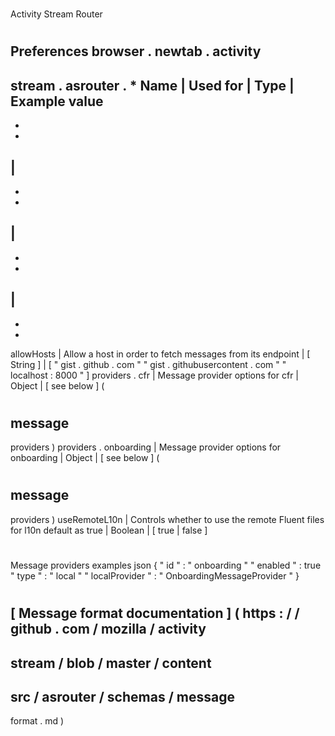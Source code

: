 #
Activity
Stream
Router
#
#
Preferences
browser
.
newtab
.
activity
-
stream
.
asrouter
.
*
Name
|
Used
for
|
Type
|
Example
value
-
-
-
|
-
-
-
|
-
-
-
|
-
-
-
allowHosts
|
Allow
a
host
in
order
to
fetch
messages
from
its
endpoint
|
[
String
]
|
[
"
gist
.
github
.
com
"
"
gist
.
githubusercontent
.
com
"
"
localhost
:
8000
"
]
providers
.
cfr
|
Message
provider
options
for
cfr
|
Object
|
[
see
below
]
(
#
message
-
providers
)
providers
.
onboarding
|
Message
provider
options
for
onboarding
|
Object
|
[
see
below
]
(
#
message
-
providers
)
useRemoteL10n
|
Controls
whether
to
use
the
remote
Fluent
files
for
l10n
default
as
true
|
Boolean
|
[
true
|
false
]
#
#
#
Message
providers
examples
json
{
"
id
"
:
"
onboarding
"
"
enabled
"
:
true
"
type
"
:
"
local
"
"
localProvider
"
:
"
OnboardingMessageProvider
"
}
#
#
#
[
Message
format
documentation
]
(
https
:
/
/
github
.
com
/
mozilla
/
activity
-
stream
/
blob
/
master
/
content
-
src
/
asrouter
/
schemas
/
message
-
format
.
md
)

